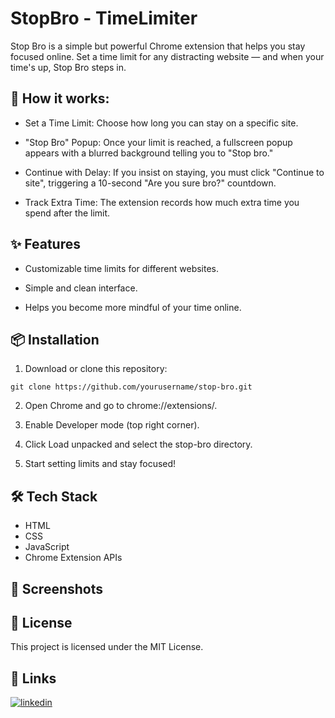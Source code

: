 
# StopBro - TimeLimiter

Stop Bro is a simple but powerful Chrome extension that helps you stay focused online. Set a time limit for any distracting website — and when your time's up, Stop Bro steps in.

## 🛑 How it works:
- Set a Time Limit: Choose how long you can stay on a specific site.

- "Stop Bro" Popup: Once your limit is reached, a fullscreen popup appears with a blurred background telling you to "Stop bro."

- Continue with Delay: If you insist on staying, you must click "Continue to site", triggering a 10-second "Are you sure bro?" countdown.

- Track Extra Time: The extension records how much extra time you spend after the limit.

## ✨ Features
- Customizable time limits for different websites.

- Simple and clean interface.

- Helps you become more mindful of your time online.

## 📦 Installation
1. Download or clone this repository:

`git clone https://github.com/yourusername/stop-bro.git`

2. Open Chrome and go to chrome://extensions/.

3. Enable Developer mode (top right corner).

4. Click Load unpacked and select the stop-bro directory.

5. Start setting limits and stay focused!

## 🛠️ Tech Stack
- HTML
- CSS
- JavaScript
- Chrome Extension APIs

## 📸 Screenshots

## 📜 License
This project is licensed under the MIT License.
## 🔗 Links
[![linkedin](https://img.shields.io/badge/linkedin-0A66C2?style=for-the-badge&logo=linkedin&logoColor=white)](https://www.linkedin.com/in/talha-khan-80a04923a/)

